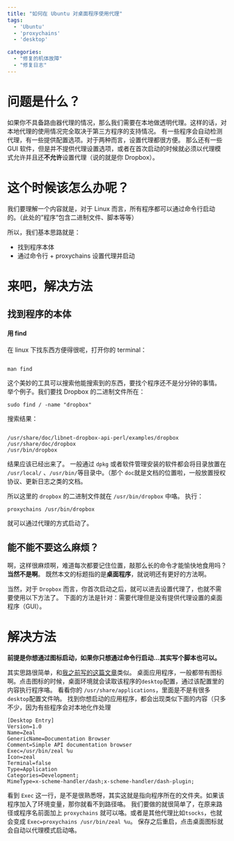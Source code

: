 ```yaml
---
title: "如何在 Ubuntu 对桌面程序使用代理"
tags:
  - 'Ubuntu'
  - 'proxychains'
  - 'desktop'

categories: 
  - "修复的机体故障"
  - "修复日志"
---
```

# 问题是什么？
如果你不具备路由器代理的情况，那么我们需要在本地做透明代理。这样的话，对本地代理的使用情况完全取决于第三方程序的支持情况。
有一些程序会自动检测代理，有一些提供配置选项。对于两种而言，设置代理都很方便。
那么还有一些 GUI 软件，但是并不提供代理设置选项，或者在首次启动的时候就必须以代理模式允许并且还**不允许**设置代理（说的就是你 Dropbox）。

# 这个时候该怎么办呢？

我们要理解一个内容就是，对于 Linux 而言，所有程序都可以通过命令行启动的。（此处的”程序”包含二进制文件、脚本等等）

所以，我们基本思路就是：

- 找到程序本体
- 通过命令行 + proxychains 设置代理并启动

# 来吧，解决方法

## 找到程序的本体

#### 用 find
在 linux 下找东西方便得很呢，打开你的 terminal：

```shell

man find

```
这个美妙的工具可以搜索他能搜索到的东西，要找个程序还不是分分钟的事情。
举个例子。我们要找 Dropbox 的二进制文件所在：

```shell
sudo find / -name "dropbox"
```
搜索结果：

```shell

/usr/share/doc/libnet-dropbox-api-perl/examples/dropbox
/usr/share/doc/dropbox
/usr/bin/dropbox

```

结果应该已经出来了。
一般通过 `dpkg` 或者软件管理安装的软件都会将目录放置在 `/usr/local/` 、`/usr/bin/`等目录中。（那个 `doc`就是文档的位置啦，一般放置授权协议、更新日志之类的文档。

所以这里的 `dropbox` 的二进制文件就在 `/usr/bin/dropbox` 中咯。
执行：

```shell
proxychains /usr/bin/dropbox
```

就可以通过代理的方式启动了。


## 能不能不要这么麻烦？

啊，这样很麻烦啊，难道每次都要记住位置，敲那么长的命令才能愉快地食用吗？
**当然不是啊**。
既然本文的标题指的是**桌面程序**，就说明还有更好的方法啊。

当然，对于 `Dropbox` 而言，你首次启动之后，就可以进去设置代理了，也就不需要使用以下方法了。
下面的方法是针对：需要代理但是没有提供代理设置的桌面程序（GUI）。


# 解决方法

**前提是你想通过图标启动，如果你只想通过命令行启动...其实写个脚本也可以。**

其实思路很简单，和[我之前写的这篇文章](https://blog.rosuh.me/2017/11/install-netease-cloud-music-on-ubuntu-17-10/)类似。
桌面应用程序，一般都带有图标啊。点击图标的时候，桌面环境就会读取该程序的`desktop`配置，通过该配置里的内容执行程序咯。
看看你的 `/usr/share/applications`，里面是不是有很多`desktop`配置文件呐。
找到你想启动的应用程序，都会出现类似下面的内容（只多不少，因为有些程序会对本地化作处理

```shell
[Desktop Entry]
Version=1.0
Name=Zeal
GenericName=Documentation Browser
Comment=Simple API documentation browser
Exec=/usr/bin/zeal %u
Icon=zeal
Terminal=false
Type=Application
Categories=Development;
MimeType=x-scheme-handler/dash;x-scheme-handler/dash-plugin;
```

看到 `Exec` 这一行，是不是很熟悉呀，其实这就是指向程序所在的文件夹。如果该程序加入了环境变量，那你就看不到路径咯。
我们要做的就很简单了，在原来路径或程序名前面加上 `proxychains` 就可以咯。或者是其他代理比如`tsocks`，也就会变成 `Exec=proxychains /usr/bin/zeal %u`。
保存之后重启，点击桌面图标就会自动以代理模式启动咯。




